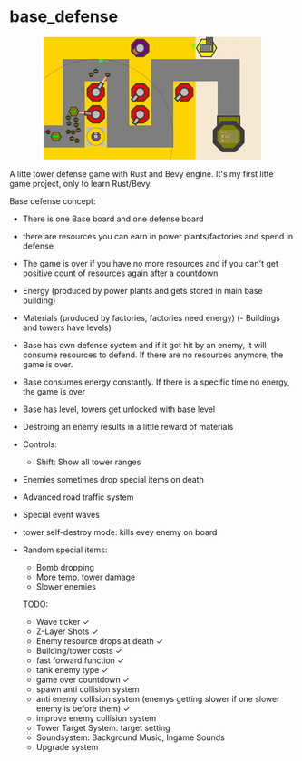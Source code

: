# base_defense
<p align="center">
  <img src="assets/demo-animation.gif"/>
</p>

A litte tower defense game with Rust and Bevy engine. It's my first litte game project, only to learn Rust/Bevy.

Base defense concept:

- There is one Base board and one defense board
- there are resources you can earn in power plants/factories and spend in defense
- The game is over if you have no more resources and if you can't get positive count of resources again after a countdown
- Energy (produced by power plants and gets stored in main base building)
- Materials (produced by factories, factories need energy)
  (- Buildings and towers have levels)
- Base has own defense system and if it got hit by an enemy, it will consume resources to defend. If there are no resources anymore, the game is over.
- Base consumes energy constantly. If there is a specific time no energy, the game is over
- Base has level, towers get unlocked with base level
- Destroing an enemy results in a little reward of materials
- Controls:
  - Shift: Show all tower ranges
- Enemies sometimes drop special items on death
- Advanced road traffic system
- Special event waves
- tower self-destroy mode: kills evey enemy on board
- Random special items:

  - Bomb dropping
  - More temp. tower damage
  - Slower enemies

  TODO:

  - Wave ticker ✓
  - Z-Layer Shots ✓
  - Enemy resource drops at death ✓
  - Building/tower costs ✓
  - fast forward function ✓
  - tank enemy type ✓
  - game over countdown ✓
  - spawn anti collision system
  - anti enemy collision system (enemys getting slower if one slower enemy is before them) ✓
  - improve enemy collision system
  - Tower Target System: target setting
  - Soundsystem: Background Music, Ingame Sounds
  - Upgrade system
